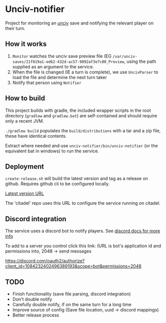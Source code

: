 # Unciv-notifier

Project for monitoring an [unciv](https://github.com/yairm210/unciv) save and notifying the relevant player on their turn.

## How it works

1. `Monitor` watches the unciv save preview file
(EG `/var/unciv-saves/21f819a1-ed62-432d-ac57-9892af3e7c00_Preview`,
using the path supplied as an argument to the service.
2. When the file is changed (IE a turn is complete), we use `UncivParser` to load the file and determine the next turn taker
3. Notify that person using `Notifier`

## How to build

This project builds with gradle, the included wrapper scripts in the root directory (`gradlew` and `gradlew.bat`)
are self-contained and should require only a recent JVM.

`./gradlew build` populates the `build/distributions` with a tar and a zip file, these have identical contents.

Extract where needed and use `unciv-notifier/bin/unciv-notifier` (or the equivalent bat in windows) to run the service.

## Deployment

`create-release.sh` will build the latest version and tag as a release on github.
Requires github cli to be configured locally.

[Latest version URL](https://github.com/Chris1712/unciv-notifier/releases/latest/download/unciv-notifier.zip)

The 'citadel' repo uses this URL to configure the service running on citadel.

## Discord integration

The service uses a discord bot to notify players.
See [discord docs for more info](https://discord.com/developers/docs/topics/oauth2#bots)

To add to a server you control click this link: (URL is bot's application id and permissions into, 2048 -> send messages

https://discord.com/oauth2/authorize?client_id=1084232402496389193&scope=bot&permissions=2048

## TODO
- Finish functionality (save file parsing, discord integration)
- Don't double notify
- Carefully double notify, if on the same turn for a long time
- Improve source of config (Save file location, uuid -> discord mappings)
- Better release process